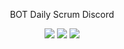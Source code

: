 <p align="center"> 
BOT Daily Scrum Discord
</p>
<p align="center"> 
 <a href="https://www.java.com/pt-BR/"><img src="https://img.shields.io/badge/Linguagem%3A-Python-green"/></a>
 <a href="https://www.javascript.com/"><img src="https://img.shields.io/badge/Biblioteca%3A-Discord.py-blue"/></a>
 <a href="https://www.iacit.com.br"><img src="https://img.shields.io/badge/Servidor%3A-Square Cloud-purple"/></a>
</p>

